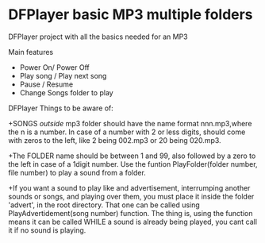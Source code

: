 # DFPlayer basic MP3 multiple folders
 DFPlayer project with all the basics needed for an MP3

Main features
- Power On/ Power Off
- Play song / Play next song
- Pause / Resume
- Change Songs folder to play

DFPlayer Things to be aware of:

+SONGS _outside_ mp3 folder should have the name format nnn.mp3,where the n is a number. 
In case of a number with 2 or less digits, should come with zeros to the left, like 2 being 002.mp3 or 20 being 020.mp3.

+The FOLDER name should be between 1 and 99, also followed by a zero to the left in case of a 1digit number.
Use the funtion PlayFolder(folder number, file number) to play a sound from a folder.

+If you want a sound to play like and advertisement, interrumping another sounds or songs, and playing over them, you must place it inside the folder 'advert',
in the root directory. That one can be called using PlayAdvertidement(song number) function.
The thing is, using the function means it can be called WHILE a sound is already being played, you cant call it if no sound is playing.
